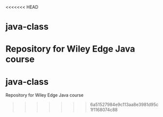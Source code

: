 <<<<<<< HEAD
# java-class
Repository for Wiley Edge Java course
=======
# java-class
Repository for Wiley Edge Java course
>>>>>>> 6a51527984e9c113aa8e3981d95c1f1168074c88
